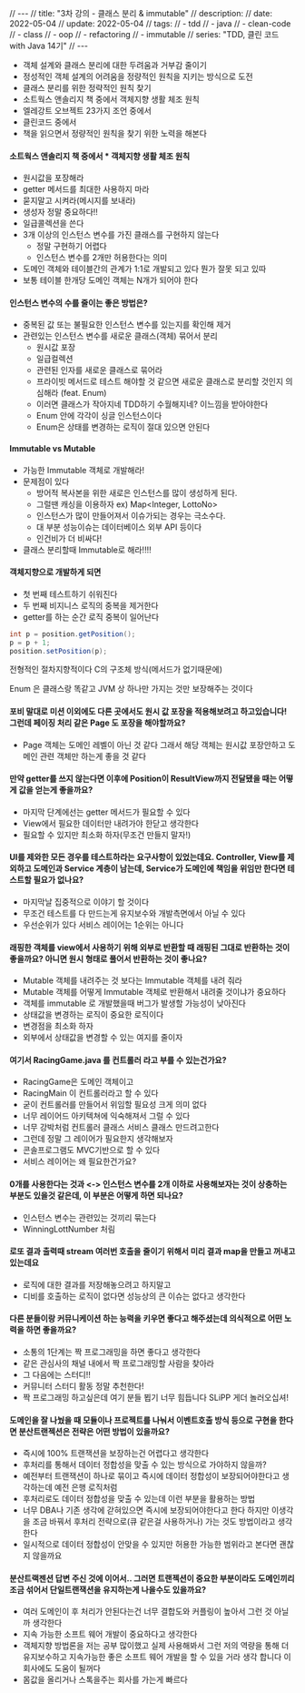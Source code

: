 // ---
// title: "3차 강의 - 클래스 분리 & immutable"
// description:
// date: 2022-05-04
// update: 2022-05-04
// tags:
// - tdd
// - java
// - clean-code
// - class
// - oop
// - refactoring
// - immutable
// series: "TDD, 클린 코드 with Java 14기"
// ---

* 객체 설계와 클래스 분리에 대한 두려움과 거부감 줄이기
* 정성적인 객체 설계의 어려움을 정량적인 원칙을 지키는 방식으로 도전
* 클래스 분리를 위한 정략적인 원칙 찾기
* 소트웍스 앤솔리지 책 중에서 객체지향 생활 체조 원칙
* 엘레강트 오브젝트 23가지 조언 중에서
* 클린코드 중에서
* 책을 읽으면서 정량적인 원칙을 찾기 위한 노력을 해본다

#### 소트웍스 앤솔리지 책 중에서 * 객체지향 생활 체조 원칙

* 원시값을 포장해라
* getter 메서드를 최대한 사용하지 마라
* 묻지말고 시켜라(메시지를 보내라)
* 생성자 정말 중요하다!!
* 일급콜렉션을 쓴다
* 3개 이상의 인스턴스 변수를 가진 클래스를 구현하지 않는다
    * 정말 구현하기 어렵다
    * 인스턴스 변수를 2개만 허용한다는 의미
* 도메인 객체와 테이블간의 관계가 1:1로 개발되고 있다 뭔가 잘못 되고 있따
* 보통 테이블 한개당 도메인 객체는 N개가 되어야 한다

#### 인스턴스 변수의 수를 줄이는 좋은 방법은?

* 중복된 값 또는 불필요한 인스턴스 변수를 있는지를 확인해 제거
* 관련있는 인스턴스 변수를 새로운 클래스(객체) 묶어서 분리
    * 원시값 포장
    * 일급컬렉션
    * 관련된 인자를 새로운 클래스로 묶어라
    * 프라이빗 메서드로 테스트 해야할 것 같으면 새로운 클래스로 분리할 것인지 의심해라 (feat. Enum)
    * 이러면 클래스가 작아지네 TDD하기 수월해지네? 이느낌을 받아야한다
    * Enum 안에 각각이 싱글 인스턴스이다
    * Enum은 상태를 변경하는 로직이 절대 있으면 안된다


#### Immutable vs Mutable

* 가능한 Immutable 객체로 개발해라!
* 문제점이 있다
    * 방어적 복사본을 위한 새로은 인스턴스를 많이 생성하게 된다.
    * 그럴땐 캐싱을 이용하자 ex) Map<Integer, LottoNo>
    * 인스턴스가 많이 만들어져서 이슈가되는 경우는 극소수다.
    * 대 부분 성능이슈는 데이터베이스 외부 API 등이다
    * 인건비가 더 비싸다!
* 클래스 분리할때 Immutable로 해라!!!!

#### 객체지향으로 개발하게 되면
* 첫 번째 테스트하기 쉬워진다
* 두 번째 비지니스 로직의 중복을 제거한다
* getter를 하는 순간 로직 중복이 일어난다
```java
int p = position.getPosition();
p = p + 1;
position.setPosition(p);
```
전형적인 절차지향적이다
C의 구조체 방식(메서드가 없기때문에)

Enum 은 클래스랑 똑같고
JVM 상 하나만 가지는 것만 보장해주는 것이다

#### 포비 말대로 미션 이외에도 다른 곳에서도 원시 값 포장을 적용해보려고 하고있습니다! 그런데 페이징 처리 같은 Page 도 포장을 해야할까요?
* Page 객체는 도메인 레벨이 아닌 것 같다 그래서 해당 객체는 원시값 포장안하고 도메인 관련 객체만 하는게 좋을 것 같다

#### 만약 getter를 쓰지 않는다면 이후에 Position이 ResultView까지 전달됐을 때는 어떻게 값을 얻는게 좋을까요?

* 마지막 단계에선는 getter 메서드가 필요할 수 있다
* View에서 필요한 데이터만 내려가야 한닫고 생각한다
* 필요할 수 있지만 최소화 하자(무조건 만들지 말자!)

#### UI를 제와한 모든 경우를 테스트하라는 요구사항이 있었는데요. Controller, View를 제외하고 도메인과 Service 계층이 남는데, Service가 도메인에 책임을 위임만 한다면 테스트할 필요가 없나요?

* 마지막날 집중적으로 이야기 할 것이다
* 무조건 테스트를 다 만드는게 유지보수와 개발측면에서 아닐 수 있다
* 우선순위가 있다 서비스 레이어는 1순위는 아니다

#### 래핑한 객체를 view에서 사용하기 위해 외부로 반환할 때 래핑된 그대로 반환하는 것이 좋을까요? 아니면 원시 형태로 풀어서 반환하는 것이 좋나요?

* Mutable 객체를 내려주는 것 보다는 Immutable 객체를 내려 줘라
* Mutable 객체를 어떻게 Immutable 객체로 반환해서 내려줄 것이냐가 중요하다
* 객체를 immutable 로 개발했을때 버그가 발생할 가능성이 낮아진다
* 상태값을 변경하는 로직이 중요한 로직이다
* 변경점을 최소화 하자
* 외부에서 상태값을 변경할 수 있는 여지를 줄이자

#### 여기서 RacingGame.java 를 컨트롤러 라고 부를 수 있는건가요?

* RacingGame은 도메인 객체이고
* RacingMain 이 컨트롤러라고 할 수 있다
* 굳이 컨트롤러를 만들어서 위임할 필요성 크게 의미 없다
* 너무 레이어드 아키텍쳐에 익숙해져서 그럴 수 있다
* 너무 강박처럼 컨트롤러 클래스 서비스 클래스 만드려고한다
* 그런데 정말 그 레이어가 필요한지 생각해보자
* 콘솔프로그램도 MVC기반으로 할 수 있다
* 서비스 레이어는 왜 필요한건가요?

#### 0개를 사용한다는 것과 <-> 인스턴스 변수를 2개 이하로 사용해보자는 것이 상충하는 부분도 있을것 같은데, 이 부분은 어떻게 하면 되나요?

* 인스턴스 변수는 관련있는 것끼리 묶는다
* WinningLottNumber 처림

#### 로또 결과 출력때 stream 여러번 호출을 줄이기 위해서 미리 결과 map을 만들고 꺼내고있는데요

* 로직에 대한 결과를 저장해놓으려고 하지말고
* 디비를 호출하는 로직이 없다면 성능상의 큰 이슈는 없다고 생각한다

#### 다른 분들이랑 커뮤니케이션 하는 능력을 키우면 좋다고 해주셨는데 의식적으로 어떤 노력을 하면 좋을까요?

* 소통의 1단계는 짝 프로그래밍을 하면 좋다고 생각한다
* 같은 관심사의 채널 내에서 짝 프로그래밍할 사람을  찾아라
* 그 다음에는 스터디!!
* 커뮤니터 스터디 활동 정말 추천한다!
* 짝 프로그래밍 하고싶은데 여기 분들 뵙기 너무 힘듭니다 SLiPP 게더 놀러오십셔!

#### 도메인을 잘 나눴을 때 모듈이나 프로젝트를 나눠서 이벤트호출 방식 등으로 구현을 한다면 분산트랜젝션은 전략은 어떤 방법이 있을까요?

* 즉시에 100% 트랜잭션을 보장하는건 어렵다고 생각한다
* 후처리를 통해서 데이터 정합성을 맞출 수 있는 방식으로 가야하지 않을까?
* 예전부터 트랜잭션이 하나로 묶이고 즉시에 데이터 정합성이 보장되어야한다고 생각하는데 예전 은행 로직처럼
* 후처리로도 데이터 정합성을 맞출 수 있는데 이런 부분을 활용하는 방법
* 너무 DBA나 기존 생각에 갇혀있으면 즉시에 보장되어야한다고 한다 하지만 이생각을 조금 바꿔서 후처리 전략으로(큐 같은걸 사용하거나) 가는 것도 방법이라고 생각한다
* 일시적으로 데이터 정합성이 안맞을 수 있지만 허용한 가능한 범위라고 본다면 괜찮지 않을까요

#### 분산트랙젠션 답변 주신 것에 이어서.. 그러면 트랜젝션이 중요한 부분이라도 도메인끼리 조금 섞어서 단일트랜잭션을 유지하는게 나을수도 있을까요?

* 여러 도메인이 후 처리가 안된다는건 너무 결합도와 커플링이 높아서 그런 것 아닐까 생각한다
* 지속 가능한 소프트 웨어 개발이 중요하다고 생각한다
* 객체지향 방법론을 저는 공부 많이했고 실제 사용해봐서 그런 저의 역량을 통해 더 유지보수하고 지속가능한 좋은 소프트 웨어 개발을 할 수 있을 거라 생각 합니다 이회사에도 도움이 될꺼다
* 몸값을 올리거나 스톡을주는 회사를 가는게 빠르다